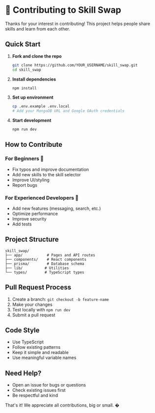 # 🤝 Contributing to Skill Swap

Thanks for your interest in contributing! This project helps people share skills and learn from each other.

## Quick Start

1. **Fork and clone the repo**
   ```bash
   git clone https://github.com/YOUR_USERNAME/skill_swap.git
   cd skill_swap
   ```

2. **Install dependencies**
   ```bash
   npm install
   ```

3. **Set up environment**
   ```bash
   cp .env.example .env.local
   # Add your MongoDB URL and Google OAuth credentials
   ```

4. **Start development**
   ```bash
   npm run dev
   ```

## How to Contribute

### For Beginners 🌱
- Fix typos and improve documentation
- Add new skills to the skill selector
- Improve UI/styling
- Report bugs

### For Experienced Developers 🚀
- Add new features (messaging, search, etc.)
- Optimize performance
- Improve security
- Add tests

## Project Structure

```
skill_swap/
├── app/           # Pages and API routes
├── components/    # React components
├── prisma/        # Database schema
├── lib/          # Utilities
└── types/        # TypeScript types
```

## Pull Request Process

1. Create a branch: `git checkout -b feature-name`
2. Make your changes
3. Test locally with `npm run dev`
4. Submit a pull request

## Code Style

- Use TypeScript
- Follow existing patterns
- Keep it simple and readable
- Use meaningful variable names

## Need Help?

- Open an issue for bugs or questions
- Check existing issues first
- Be respectful and kind

That's it! We appreciate all contributions, big or small. �
